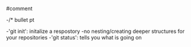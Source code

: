 #comment

-/* bullet pt

-'git init': initalize a respostory
    -no nesting/creating deeper structures for your repositories
-'git status': tells you what is going on

